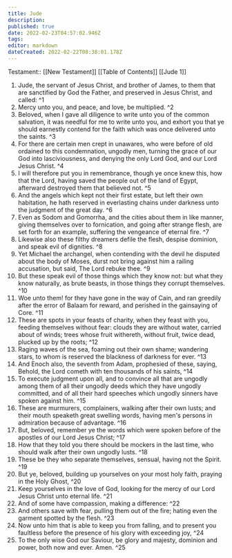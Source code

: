 ```yaml
---
title: Jude
description: 
published: true
date: 2022-02-23T04:57:02.946Z
tags: 
editor: markdown
dateCreated: 2022-02-22T08:38:01.178Z
---
```


 Testament:: [[New Testament]]
 [[Table of Contents]]
 [[Jude 1]]
 1. Jude, the servant of Jesus Christ, and brother of James, to them that are sanctified by God the Father, and preserved in Jesus Christ, and called: ^1
 2. Mercy unto you, and peace, and love, be multiplied. ^2
 3. Beloved, when I gave all diligence to write unto you of the common salvation, it was needful for me to write unto you, and exhort you that ye should earnestly contend for the faith which was once delivered unto the saints. ^3
 4. For there are certain men crept in unawares, who were before of old ordained to this condemnation, ungodly men, turning the grace of our God into lasciviousness, and denying the only Lord God, and our Lord Jesus Christ. ^4
 5. I will therefore put you in remembrance, though ye once knew this, how that the Lord, having saved the people out of the land of Egypt, afterward destroyed them that believed not. ^5
 6. And the angels which kept not their first estate, but left their own habitation, he hath reserved in everlasting chains under darkness unto the judgment of the great day. ^6
 7. Even as Sodom and Gomorrha, and the cities about them in like manner, giving themselves over to fornication, and going after strange flesh, are set forth for an example, suffering the vengeance of eternal fire. ^7
 8. Likewise also these filthy dreamers defile the flesh, despise dominion, and speak evil of dignities. ^8
 9. Yet Michael the archangel, when contending with the devil he disputed about the body of Moses, durst not bring against him a railing accusation, but said, The Lord rebuke thee. ^9
 10. But these speak evil of those things which they know not: but what they know naturally, as brute beasts, in those things they corrupt themselves. ^10
 11. Woe unto them! for they have gone in the way of Cain, and ran greedily after the error of Balaam for reward, and perished in the gainsaying of Core. ^11
 12. These are spots in your feasts of charity, when they feast with you, feeding themselves without fear: clouds they are without water, carried about of winds; trees whose fruit withereth, without fruit, twice dead, plucked up by the roots; ^12
 13. Raging waves of the sea, foaming out their own shame; wandering stars, to whom is reserved the blackness of darkness for ever. ^13
 14. And Enoch also, the seventh from Adam, prophesied of these, saying, Behold, the Lord cometh with ten thousands of his saints, ^14
 15. To execute judgment upon all, and to convince all that are ungodly among them of all their ungodly deeds which they have ungodly committed, and of all their hard speeches which ungodly sinners have spoken against him. ^15
 16. These are murmurers, complainers, walking after their own lusts; and their mouth speaketh great swelling words, having men's persons in admiration because of advantage. ^16
 17. But, beloved, remember ye the words which were spoken before of the apostles of our Lord Jesus Christ; ^17
 18. How that they told you there should be mockers in the last time, who should walk after their own ungodly lusts. ^18
 19. These be they who separate themselves, sensual, having not the Spirit. ^19
 20. But ye, beloved, building up yourselves on your most holy faith, praying in the Holy Ghost, ^20
 21. Keep yourselves in the love of God, looking for the mercy of our Lord Jesus Christ unto eternal life. ^21
 22. And of some have compassion, making a difference: ^22
 23. And others save with fear, pulling them out of the fire; hating even the garment spotted by the flesh. ^23
 24. Now unto him that is able to keep you from falling, and to present you faultless before the presence of his glory with exceeding joy, ^24
 25. To the only wise God our Saviour, be glory and majesty, dominion and power, both now and ever. Amen. ^25
